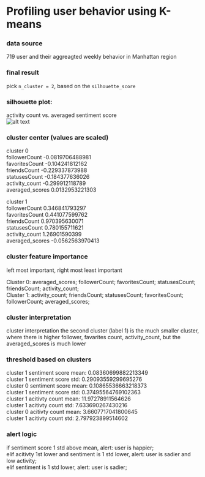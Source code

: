 # Profiling user behavior using K-means

### data source
719 user and their aggreagted weekly behavior in Manhattan region   

### final result  
pick `n_cluster = 2`, based on the `silhouette_score`   

### silhouette plot:
activity count vs. averaged sentiment score  
![alt text](https://github.com/MZhoume/E6998S5/blob/master/k-means/Screen%20Shot%202017-05-06%20at%201.54.30%20AM.png)

### cluster center (values are scaled)  

cluster 0  
followerCount -0.0819706488981  
favoritesCount -0.104241812162  
friendsCount -0.229337873988  
statusesCount -0.184377636026  
activity_count -0.299912118789  
averaged_scores 0.0132953221303  

cluster 1  
followerCount 0.346841793297   
favoritesCount 0.441077599762  
friendsCount 0.970395630071  
statusesCount 0.780155711621  
activity_count 1.26901590399  
averaged_scores -0.0562563970413  

### cluster feature importance    
left most important, right most least important   
  
Cluster 0: averaged_scores; followerCount; favoritesCount; statusesCount; friendsCount; activity_count;  
Cluster 1: activity_count; friendsCount; statusesCount; favoritesCount; followerCount; averaged_scores;  

### cluster interpretation

cluster interpretation
the second cluster (label 1) is the much smaller cluster, where there is higher follower, favarites count, activity_count, but the averaged_scores is much lower  

### threshold based on clusters

cluster 1 sentiment score mean: 0.08360699882213349  
cluster 1 sentiment score std: 0.29093559299695276  
cluster 0 sentiment score mean: 0.10865536663218373  
cluster 1 sentiment score std: 0.37495564769102363  
cluster 1 acitivty count mean: 11.97278911564626  
cluster 1 acitivty count std: 7.633690267430216   
cluster 0 acitivty count mean: 3.6607717041800645  
cluster 1 acitivty count std: 2.797923899514602    

### alert logic  
if sentiment score 1 std above mean, alert: user is happier;  
elif acitivty 1st lower and sentiment is 1 std lower, alert: user is sadier and low activity;      
elif sentiment is 1 std lower, alert: user is sadier;  
